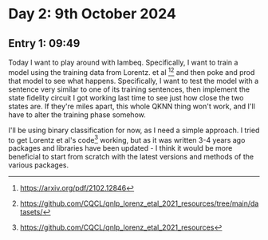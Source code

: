 # Day 2: 9th October 2024
## Entry 1: 09:49
Today I want to play around with lambeq. Specifically, I want to train a model using the training data from Lorentz. et al [^1][^2] and then poke and prod that model to see what happens. Specifically, I want to test the model with a sentence very similar to one of its training sentences, then implement the state fidelity circuit I got working last time to see just how close the two states are. If they're miles apart, this whole QKNN thing won't work, and I'll have to alter the training phase somehow.

I'll be using binary classification for now, as I need a simple approach. I tried to get Lorentz et al's code[^3] working, but as it was written 3-4 years ago packages and libraries have been updated - I think it would be more beneficial to start from scratch with the latest versions and methods of the various packages.


[^1]: https://arxiv.org/pdf/2102.12846
[^2]: https://github.com/CQCL/qnlp_lorenz_etal_2021_resources/tree/main/datasets/ 
[^3]: https://github.com/CQCL/qnlp_lorenz_etal_2021_resources